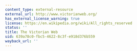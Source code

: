 ```yaml
---
content_type: external-resource
external_url: http://www.victorianweb.org/
has_external_license_warning: true
license: https://en.wikipedia.org/wiki/All_rights_reserved
status: ''
title: The Victorian Web
uid: 639a78c0-fbc5-4622-8c3f-e918d376b559
wayback_url: ''
---
```

